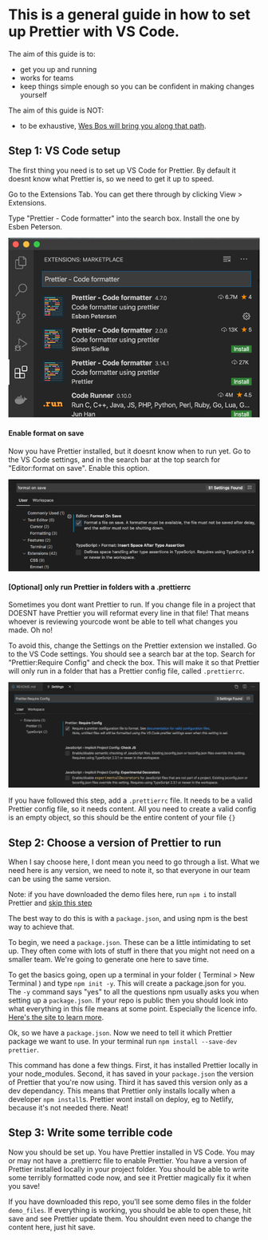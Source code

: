 # This is a general guide in how to set up Prettier with VS Code.

The aim of this guide is to:

- get you up and running
- works for teams
- keep things simple enough so you can be confident in making changes yourself

The aim of this guide is NOT:

- to be exhaustive, [Wes Bos will bring you along that path](https://www.youtube.com/watch?v=lHAeK8t94as&t=522s).

## Step 1: VS Code setup

The first thing you need is to set up VS Code for Prettier. By default it doesnt know what Prettier is, so we need to get it up to speed.

Go to the Extensions Tab. You can get there through by clicking View > Extensions.

Type "Prettier - Code formatter" into the search box. Install the one by Esben Peterson.

![Esben Petersons Extension in VS Code Extensions List](https://raw.githubusercontent.com/davidfitzgibbon/lofi-prettier/master/img/prettier-vscode.png "Esben Petersons Extension in VS Code Extensions List")

#### Enable format on save

Now you have Prettier installed, but it doesnt know when to run yet. Go to the VS Code settings, and in the search bar at the top search for "Editor:format on save". Enable this option.

![VS Code Settings, format on save ticked](https://raw.githubusercontent.com/davidfitzgibbon/lofi-prettier/master/img/prettier-format-on-save.png "VS Code Settings, format on save ticked")

#### [Optional] only run Prettier in folders with a .prettierrc

Sometimes you dont want Prettier to run. If you change file in a project that DOESNT have Prettier you will reformat every line in that file! That means whoever is reviewing yourcode wont be able to tell what changes you made. Oh no!

To avoid this, change the Settings on the Prettier extension we installed. Go to the VS Code settings. You should see a search bar at the top. Search for "Prettier:Require Config" and check the box. This will make it so that Prettier will only run in a folder that has a Prettier config file, called `.prettierrc`.

![Prettier settings with Prettier:Require Config searched for and ticked](https://raw.githubusercontent.com/davidfitzgibbon/lofi-prettier/master/img/prettier-settings.png "Prettier settings with Prettier:Require Config searched for and ticked")

If you have followed this step, add a `.prettierrc` file. It needs to be a valid Prettier config file, so it needs content. All you need to create a valid config is an empty object, so this should be the entire content of your file
`{}`

## Step 2: Choose a version of Prettier to run

When I say choose here, I dont mean you need to go through a list. What we need here is any version, we need to note it, so that everyone in our team can be using the same version.

Note: if you have downloaded the demo files here, run `npm i` to install Prettier and [skip this step](#step-3-write-some-terrible-code)

The best way to do this is with a `package.json`, and using npm is the best way to achieve that.

To begin, we need a `package.json`. These can be a little intimidating to set up. They often come with lots of stuff in there that you might not need on a smaller team. We're going to generate one here to save time.

To get the basics going, open up a terminal in your folder ( Terminal > New Terminal ) and type `npm init -y`. This will create a package.json for you. The `-y` command says "yes" to all the questions npm usually asks you when setting up a `package.json`. If your repo is public then you should look into what everything in this file means at some point. Especially the licence info. [Here's the site to learn more](https://docs.npmjs.com/files/package.json).

Ok, so we have a `package.json`. Now we need to tell it which Prettier package we want to use. In your terminal run `npm install --save-dev prettier`.

This command has done a few things. First, it has installed Prettier locally in your node_modules. Second, it has saved in your `package.json` the version of Prettier that you're now using. Third it has saved this version only as a dev dependancy. This means that Prettier only installs locally when a developer `npm install`s. Prettier wont install on deploy, eg to Netlify, because it's not needed there. Neat!

## Step 3: Write some terrible code

Now you should be set up. You have Prettier installed in VS Code. You may or may not have a .prettierrc file to enable Prettier. You have a version of Prettier installed locally in your project folder. You should be able to write some terribly formatted code now, and see it Prettier magically fix it when you save!

If you have downloaded this repo, you'll see some demo files in the folder `demo_files`. If everything is working, you should be able to open these, hit save and see Prettier update them. You shouldnt even need to change the content here, just hit save.
